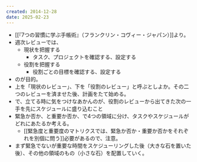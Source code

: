 ```yaml
---
created: 2014-12-28
date: 2025-02-23
---
```


- [[『7つの習慣に学ぶ手帳術』（フランクリン・コヴィー・ジャパン）]]より。
- 週次レビューでは、
	- 現状を把握する
		- タスク、プロジェクトを確認する、設定する
	- 役割を把握する
		- 役割ごとの目標を確認する、設定する
- のが目的。
- 上を「現状のレビュー」、下を「役割のレビュー」と呼ぶとしよか。その二つのレビューを済ませた後、計画をたて始める。
- で、立てる時に気をつけなあかんのが、役割のレビューから出てきた次の一手を先にスケジュールに盛り込むこと
- 緊急か否か、と重要か否か、で4つの領域に分け、タスクやスケジュールがどれにあたるか考える。
	- [[緊急度と重要度のマトリクスでは、緊急か否か・重要か否かをそれぞれを別個に問う]]必要があるので、注意。
- まず緊急でないが重要な時間をスケジューリングした後（大きな石を置いた後）、その他の領域のもの（小さな石）を配置していく。
